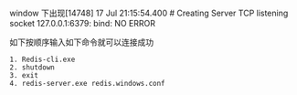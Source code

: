 # 

window 下出现[14748] 17 Jul 21:15:54.400 # Creating Server TCP listening socket 127.0.0.1:6379: bind: NO ERROR

如下按顺序输入如下命令就可以连接成功

```
1. Redis-cli.exe
2. shutdown
3. exit
4. redis-server.exe redis.windows.conf
   
```

